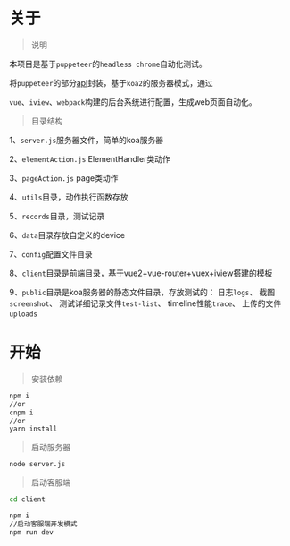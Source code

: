 # 关于

> 说明

本项目是基于`puppeteer`的`headless chrome`自动化测试。

将`puppeteer`的部分[api](https://github.com/GoogleChrome/puppeteer/blob/master/docs/api.md#)封装，基于`koa2`的服务器模式，通过

`vue`、`iview`、`webpack`构建的后台系统进行配置，生成web页面自动化。

> 目录结构

1、`server.js`服务器文件，简单的koa服务器

2、`elementAction.js` ElementHandler类动作

3、`pageAction.js` page类动作

4、`utils`目录，动作执行函数存放

5、`records`目录，测试记录

6、`data`目录存放自定义的device

7、`config`配置文件目录

8、`client`目录是前端目录，基于vue2+vue-router+vuex+iview搭建的模板

9、`public`目录是koa服务器的静态文件目录，存放测试的：
    日志`logs`、
    截图`screenshot`、
    测试详细记录文件`test-list`、
    timeline性能`trace`、
    上传的文件`uploads`
  
# 开始

> 安装依赖
```bash
npm i
//or
cnpm i
//or
yarn install 
```

> 启动服务器

```bash
node server.js

```

> 启动客服端
```bash
cd client

npm i
//启动客服端开发模式
npm run dev

```

